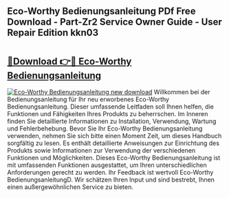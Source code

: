 ## Eco-Worthy Bedienungsanleitung PDf Free Download - Part-Zr2 Service Owner Guide - User Repair Edition kkn03

# <h2><a href="http://df5kq7j.blite.top/?on=Eco-Worthy+Bedienungsanleitung">🔗Download 👉🔴 Eco-Worthy Bedienungsanleitung</a></h2>

[![Eco-Worthy Bedienungsanleitung new download](https://i.imgur.com/lujVjoI.png)](http://df5kq7j.blite.top/?on=Eco-Worthy+Bedienungsanleitung)
Willkommen bei der Bedienungsanleitung für Ihr neu erworbenes Eco-Worthy Bedienungsanleitung. Dieser umfassende Leitfaden soll Ihnen helfen, die Funktionen und Fähigkeiten Ihres Produkts zu beherrschen. Im Inneren finden Sie detaillierte Informationen zu Installation, Verwendung, Wartung und Fehlerbehebung. Bevor Sie Ihr Eco-Worthy Bedienungsanleitung verwenden, nehmen Sie sich bitte einen Moment Zeit, um dieses Handbuch sorgfältig zu lesen. Es enthält detaillierte Anweisungen zur Einrichtung des Produkts sowie Informationen zur Verwendung der verschiedenen Funktionen und Möglichkeiten. Dieses Eco-Worthy Bedienungsanleitung ist mit umfassenden Funktionen ausgestattet, um Ihren unterschiedlichen Anforderungen gerecht zu werden. Ihr Feedback ist wertvoll Eco-Worthy BedienungsanleitungD. Wir schätzen Ihren Input und sind bestrebt, Ihnen einen außergewöhnlichen Service zu bieten.
